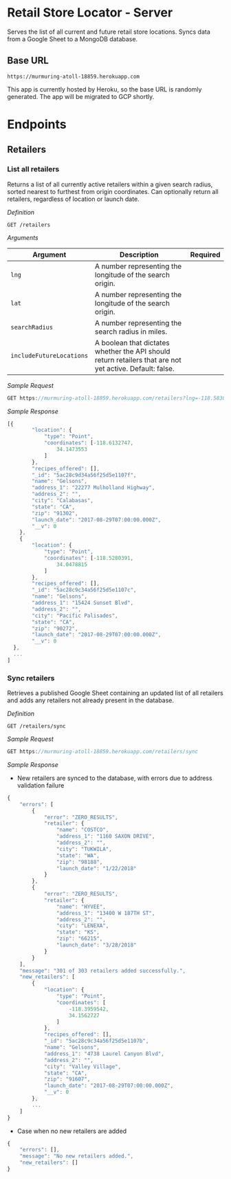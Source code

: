 # Retail Store Locator - Server

Serves the list of all current and future retail store locations. Syncs data from a Google Sheet to a MongoDB database.

## Base URL

`https://murmuring-atoll-18859.herokuapp.com`

This app is currently hosted by Heroku, so the base URL is randomly generated. The app will be migrated to GCP shortly.

# Endpoints

## **Retailers**

### **List all retailers**

Returns a list of all currently active retailers within a given search radius, sorted nearest to furthest from origin coordinates. Can optionally return all retailers, regardless of location or launch date.

_Definition_

`GET /retailers`

_Arguments_

| Argument                 | Description                                                                                              | Required |
| ------------------------ | -------------------------------------------------------------------------------------------------------- | :------: |
| `lng`                    | A number representing the longitude of the search origin.                                                |          |
| `lat`                    | A number representing the longitude of the search origin.                                                |          |
| `searchRadius`           | A number representing the search radius in miles.                                                        |          |
| `includeFutureLocations` | A boolean that dictates whether the API should return retailers that are not yet active. Default: false. |          |

_Sample Request_

```javascript
GET https://murmuring-atoll-18859.herokuapp.com/retailers?lng=-118.58300465970834&lat=34.11903902186396&searchRadius=50
```

_Sample Response_

```javascript
[{
		"location": {
			"type": "Point",
			"coordinates": [-118.6132747,
				34.1473553
			]
		},
		"recipes_offered": [],
		"_id": "5ac28c9d34a56f25d5e1107f",
		"name": "Gelsons",
		"address_1": "22277 Mulholland Highway",
		"address_2": "",
		"city": "Calabasas",
		"state": "CA",
		"zip": "91302",
		"launch_date": "2017-08-29T07:00:00.000Z",
		"__v": 0
	},
	{
		"location": {
			"type": "Point",
			"coordinates": [-118.5280391,
				34.0478815
			]
		},
		"recipes_offered": [],
		"_id": "5ac28c9c34a56f25d5e1107c",
		"name": "Gelsons",
		"address_1": "15424 Sunset Blvd",
		"address_2": "",
		"city": "Pacific Palisades",
		"state": "CA",
		"zip": "90272",
		"launch_date": "2017-08-29T07:00:00.000Z",
		"__v": 0
  },
  ...
]
```

### **Sync retailers**

Retrieves a published Google Sheet containing an updated list of all retailers and adds any retailers not already present in the database.

_Definition_

`GET /retailers/sync`

_Sample Request_

```javascript
GET https://murmuring-atoll-18859.herokuapp.com/retailers/sync
```

_Sample Response_

* New retailers are synced to the database, with errors due to address validation failure

```javascript
{
    "errors": [
        {
            "error": "ZERO_RESULTS",
            "retailer": {
                "name": "COSTCO",
                "address_1": "1160 SAXON DRIVE",
                "address_2": "",
                "city": "TUKWILA",
                "state": "WA",
                "zip": "98188",
                "launch_date": "1/22/2018"
            }
        },
        {
            "error": "ZERO_RESULTS",
            "retailer": {
                "name": "HYVEE",
                "address_1": "13400 W 187TH ST",
                "address_2": "",
                "city": "LENEXA",
                "state": "KS",
                "zip": "66215",
                "launch_date": "3/28/2018"
            }
        }
    ],
    "message": "301 of 303 retailers added successfully.",
    "new_retailers": [
        {
            "location": {
                "type": "Point",
                "coordinates": [
                    -118.3959542,
                    34.1562727
                ]
            },
            "recipes_offered": [],
            "_id": "5ac28c9c34a56f25d5e1107b",
            "name": "Gelsons",
            "address_1": "4738 Laurel Canyon Blvd",
            "address_2": "",
            "city": "Valley Village",
            "state": "CA",
            "zip": "91607",
            "launch_date": "2017-08-29T07:00:00.000Z",
            "__v": 0
        },
        ...
    ]
}
```

* Case when no new retailers are added

```javascript
{
    "errors": [],
    "message": "No new retailers added.",
    "new_retailers": []
}
```
